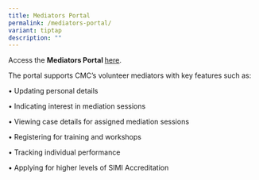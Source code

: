 ```yaml
---
title: Mediators Portal
permalink: /mediators-portal/
variant: tiptap
description: ""
---
```

<p>Access the <strong>Mediators Portal </strong><a href="https://chatgpt.com/c/0ebeb4e7-58b4-4788-aae9-51727a3f6945" rel="noopener noreferrer nofollow" target="_blank"><u>here</u></a>.</p>
<p></p>
<p>The portal supports CMC’s volunteer mediators with key features such as:</p>
<p>• Updating personal details</p>
<p></p>
<p>• Indicating interest in mediation sessions</p>
<p></p>
<p>• Viewing case details for assigned mediation sessions</p>
<p></p>
<p>• Registering for training and workshops</p>
<p></p>
<p>• Tracking individual performance</p>
<p></p>
<p>• Applying for higher levels of SIMI Accreditation</p>
